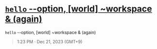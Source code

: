 # [`hello` --option, [world] ~workspace & (again)](https://github.com/noraworld/github-actions-sandbox/issues/98)
`hello` --option, [world] ~workspace & (again)

> 1:23 PM · Dec 21, 2023 (GMT+9)
